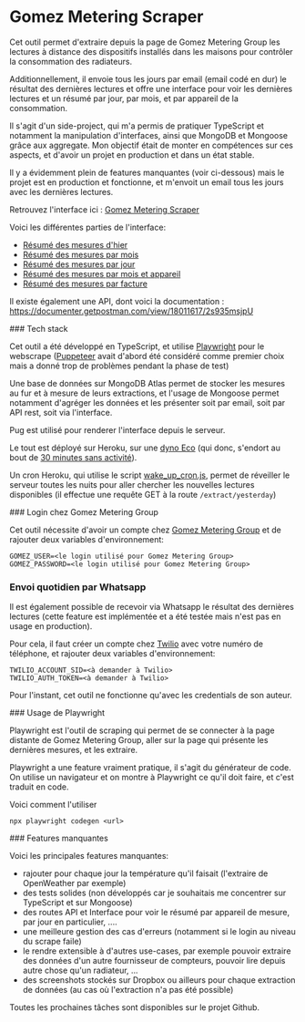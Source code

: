 # Gomez Metering Scraper

Cet outil permet d'extraire depuis la page de Gomez Metering Group les lectures à distance des dispositifs installés dans les maisons pour contrôler la consommation des radiateurs.

Additionnellement, il envoie tous les jours par email (email codé en dur) le résultat des dernières lectures et offre une interface pour voir les dernières lectures et un résumé par jour, par mois, et par appareil de la consommation.

Il s'agit d'un side-project, qui m'a permis de pratiquer TypeScript et notamment la manipulation d'interfaces, ainsi que MongoDB et Mongoose grâce aux aggregate. Mon objectif était de monter en compétences sur ces aspects, et d'avoir un projet en production et dans un état stable.

Il y a évidemment plein de features manquantes (voir ci-dessous) mais le projet est en production et fonctionne, et m'envoit un email tous les jours avec les dernières lectures.

Retrouvez l'interface ici : [Gomez Metering Scraper](https://gomez-metering-scraper.herokuapp.com/summary/yesterday)

Voici les différentes parties de l'interface:

- [Résumé des mesures d'hier](https://gomez-metering-scraper.herokuapp.com/summary/yesterday)
- [Résumé des mesures par mois](https://gomez-metering-scraper.herokuapp.com/summary/byMonth)
- [Résumé des mesures par jour](https://gomez-metering-scraper.herokuapp.com/summary/byDay)
- [Résumé des mesures par mois et appareil](https://gomez-metering-scraper.herokuapp.com/summary/byMonthAndDevice)
- [Résumé des mesures par facture](https://gomez-metering-scraper.herokuapp.com/summary/byInvoice)

Il existe également une API, dont voici la documentation : https://documenter.getpostman.com/view/18011617/2s935msjpU

### Tech stack

Cet outil a été développé en TypeScript, et utilise [Playwright](https://playwright.dev/) pour le webscrape ([Puppeteer](https://pptr.dev/) avait d'abord été considéré comme premier choix mais a donné trop de problèmes pendant la phase de test)

Une base de données sur MongoDB Atlas permet de stocker les mesures au fur et à mesure de leurs extractions, et l'usage de Mongoose permet notamment d'agréger les données et les présenter soit par email, soit par API rest, soit via l'interface.

Pug est utilisé pour renderer l'interface depuis le serveur.

Le tout est déployé sur Heroku, sur une [dyno Eco](https://devcenter.heroku.com/articles/eco-dyno-hours) (qui donc, s'endort au bout de [30 minutes sans activité](https://devcenter.heroku.com/articles/eco-dyno-hours#dyno-sleeping)).

Un cron Heroku, qui utilise le script [wake_up_cron.js](/wake_up_cron.js), permet de réveiller le serveur toutes les nuits pour aller chercher les nouvelles lectures disponibles (il effectue une requête GET à la route `/extract/yesterday`)

### Login chez Gomez Metering Group

Cet outil nécessite d'avoir un compte chez [Gomez Metering Group](https://ov.gomezgroupmetering.com/) et de rajouter deux variables d'environnement:

```
GOMEZ_USER=<le login utilisé pour Gomez Metering Group>
GOMEZ_PASSWORD=<le login utilisé pour Gomez Metering Group>
```

### Envoi quotidien par Whatsapp

Il est également possible de recevoir via Whatsapp le résultat des dernières lectures (cette feature est implémentée et a été testée mais n'est pas en usage en production).

Pour cela, il faut créer un compte chez [Twilio](https://www.twilio.com/try-twilio) avec votre numéro de téléphone, et rajouter deux variables d'environnement:

```
TWILIO_ACCOUNT_SID=<à demander à Twilio>
TWILIO_AUTH_TOKEN=<à demander à Twilio>
```

Pour l'instant, cet outil ne fonctionne qu'avec les credentials de son auteur.

### Usage de Playwright

Playwright est l'outil de scraping qui permet de se connecter à la page distante de Gomez Metering Group, aller sur la page qui présente les dernières mesures, et les extraire.

Playwright a une feature vraiment pratique, il s'agit du générateur de code. On utilise un navigateur et on montre à Playwright ce qu'il doit faire, et c'est traduit en code.

Voici comment l'utiliser

```
npx playwright codegen <url>
```

### Features manquantes

Voici les principales features manquantes:

- rajouter pour chaque jour la température qu'il faisait (l'extraire de OpenWeather par exemple)
- des tests solides (non développés car je souhaitais me concentrer sur TypeScript et sur Mongoose)
- des routes API et Interface pour voir le résumé par appareil de mesure, par jour en particulier, ....
- une meilleure gestion des cas d'erreurs (notamment si le login au niveau du scrape faile)
- le rendre extensible à d'autres use-cases, par exemple pouvoir extraire des données d'un autre fournisseur de compteurs, pouvoir lire depuis autre chose qu'un radiateur, ...
- des screenshots stockés sur Dropbox ou ailleurs pour chaque extraction de données (au cas où l'extraction n'a pas été possible)

Toutes les prochaines tâches sont disponibles sur le projet Github.
